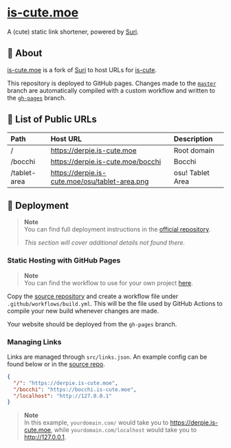 # [is-cute.moe](https://is-cute.moe)

A (cute) static link shortener, powered by [Suri](https://github.com/jstayton/suri).

## 📃 About
[is-cute.moe](https://is-cute.moe) is a fork of [Suri](https://github.com/jstayton/suri) to host URLs for [is-cute](https://github.com/is-cute).

This repository is deployed to GitHub pages. Changes made to the [`master`](https://github.com/is-cute/suri/tree/master) branch are automatically compiled with a custom workflow and written to the [`gh-pages`](https://github.com/is-cute/suri/tree/gh-pages) branch.

## 🔗 List of Public URLs
| Path         | Host URL                                       | Description      |
| :----------- | :--------------------------------------------- | :--------------- |
| /            | https://derpie.is-cute.moe                     | Root domain      |
| /bocchi      | https://derpie.is-cute.moe/bocchi              | Bocchi           |
| /tablet-area | https://derpie.is-cute.moe/osu/tablet-area.png | osu! Tablet Area |

## 🌠 Deployment
> **Note**  
> You can find full deployment instructions in the [official repository](https://github.com/jstayton/suri).
>
> *This section will cover additional details not found there.*

### Static Hosting with GitHub Pages
> **Note**  
> You can find the workflow to use for your own project [here](https://raw.githubusercontent.com/is-cute/suri/master/.github/workflows/main.yml). 

Copy the [source repository](https://github.com/jstayton/suri) and create a workflow file under `.github/workflows/build.yml`. This will be the file used by GitHub Actions to compile your new build whenever changes are made.

Your website should be deployed from the `gh-pages` branch.

### Managing Links
Links are managed through `src/links.json`. An example config can be found below or in the [source repo](https://github.com/jstayton/suri/blob/master/src/links.json).

```json
{
  "/": "https://derpie.is-cute.moe",
  "/bocchi": "https://bocchi.is-cute.moe",
  "/localhost": "http://127.0.0.1"
}
```
> **Note**  
> In this example, `yourdomain.com/` would take you to https://derpie.is-cute.moe, while `yourdomain.com/localhost` would take you to http://127.0.0.1.
